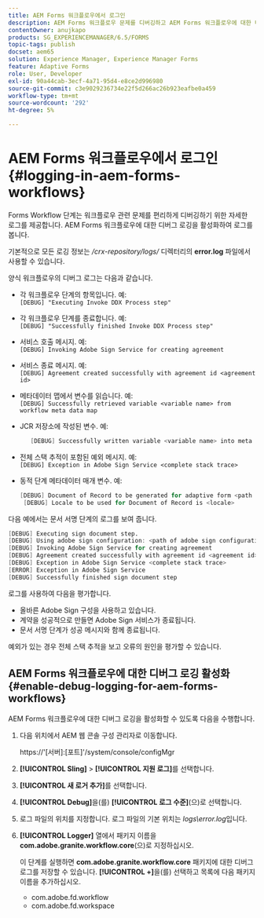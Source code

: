 ```yaml
---
title: AEM Forms 워크플로우에서 로그인
description: AEM Forms 워크플로우 문제를 디버깅하고 AEM Forms 워크플로우에 대한 디버그 로깅을 활성화하여 로그를 보는 방법에 대해 알아봅니다.
contentOwner: anujkapo
products: SG_EXPERIENCEMANAGER/6.5/FORMS
topic-tags: publish
docset: aem65
solution: Experience Manager, Experience Manager Forms
feature: Adaptive Forms
role: User, Developer
exl-id: 90a44cab-3ecf-4a71-95d4-e8ce2d996980
source-git-commit: c3e9029236734e22f5d266ac26b923eafbe0a459
workflow-type: tm+mt
source-wordcount: '292'
ht-degree: 5%

---
```


# AEM Forms 워크플로우에서 로그인{#logging-in-aem-forms-workflows}

Forms Workflow 단계는 워크플로우 관련 문제를 편리하게 디버깅하기 위한 자세한 로그를 제공합니다. AEM Forms 워크플로우에 대한 디버그 로깅을 활성화하여 로그를 봅니다.

기본적으로 모든 로깅 정보는 */crx-repository/logs/* 디렉터리의 **error.log** 파일에서 사용할 수 있습니다.

양식 워크플로우의 디버그 로그는 다음과 같습니다.

* 각 워크플로우 단계의 항목입니다. 예:\
  `[DEBUG] "Executing Invoke DDX Process step"`

* 각 워크플로우 단계를 종료합니다. 예:\
  `[DEBUG] "Successfully finished Invoke DDX Process step"`

* 서비스 호출 메시지. 예:\
  `[DEBUG] Invoking Adobe Sign Service for creating agreement`

* 서비스 종료 메시지. 예:\
  `[DEBUG] Agreement created successfully with agreement id <agreement id>`

* 메타데이터 맵에서 변수를 읽습니다. 예:\
  `[DEBUG] Successfully retrieved variable <variable name> from workflow meta data map`

* JCR 저장소에 작성된 변수. 예:

  ```verilog
     [DEBUG] Successfully written variable <variable name> into meta data node at <JCR path where meta data is being written>
  ```

* 전체 스택 추적이 포함된 예외 메시지. 예:\
  `[DEBUG] Exception in Adobe Sign Service <complete stack trace>`

* 동적 단계 메타데이터 매개 변수. 예:

  ```verilog
  [DEBUG] Document of Record to be generated for adaptive form <path of adaptive form>
   [DEBUG] Locale to be used for Document of Record is <locale>
  ```

다음 예에서는 문서 서명 단계의 로그를 보여 줍니다.

```verilog
[DEBUG] Executing sign document step.
[DEBUG] Using adobe sign configuration: <path of adobe sign configuration>
[DEBUG] Invoking Adobe Sign Service for creating agreement
[DEBUG] Agreement created successfully with agreement id <agreement id>
[DEBUG] Exception in Adobe Sign Service <complete stack trace>
[ERROR] Exception in Adobe Sign Service
[DEBUG] Successfully finished sign document step
```

로그를 사용하여 다음을 평가합니다.

* 올바른 Adobe Sign 구성을 사용하고 있습니다.
* 계약을 성공적으로 만들면 Adobe Sign 서비스가 종료됩니다.
* 문서 서명 단계가 성공 메시지와 함께 종료됩니다.

예외가 있는 경우 전체 스택 추적을 보고 오류의 원인을 평가할 수 있습니다.

## AEM Forms 워크플로우에 대한 디버그 로깅 활성화 {#enable-debug-logging-for-aem-forms-workflows}

AEM Forms 워크플로우에 대한 디버그 로깅을 활성화할 수 있도록 다음을 수행합니다.

1. 다음 위치에서 AEM 웹 콘솔 구성 관리자로 이동합니다.

   https://&#39;[서버]:[포트]&#39;/system/console/configMgr

1. **[!UICONTROL Sling]** > **[!UICONTROL 지원 로그]**&#x200B;를 선택합니다.
1. **[!UICONTROL 새 로거 추가]**&#x200B;를 선택합니다.
1. **[!UICONTROL Debug]**&#x200B;을(를) **[!UICONTROL 로그 수준]**(으)로 선택합니다.
1. 로그 파일의 위치를 지정합니다. 로그 파일의 기본 위치는 *logs\error.log*&#x200B;입니다.
1. **[!UICONTROL Logger]** 열에서 패키지 이름을 **com.adobe.granite.workflow.core**(으)로 지정하십시오.

   이 단계를 실행하면 **com.adobe.granite.workflow.core** 패키지에 대한 디버그 로그를 저장할 수 있습니다. **[!UICONTROL +]**&#x200B;을(를) 선택하고 목록에 다음 패키지 이름을 추가하십시오.

   * com.adobe.fd.workflow
   * com.adobe.fd.workspace
